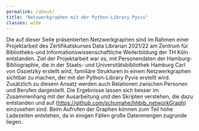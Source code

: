 ```yaml
---
permalink: /about/
title: "Netzwerkgraphen mit der Python-Library Pyvis"
classes: wide
---
```


Die auf dieser Seite präsentierten Netzwerkgraphen sind im Rahmen einer Projektarbeit des Zertifikatskurses Data Librarian 2021/22 am Zentrum für Bibliotheks-und Informationswissenschaftliche Weiterbildung der TH Köln entstanden. Ziel der Projektarbeit war es, mit Personendaten der Hamburg-Bibliographie, die in der Staats- und Universitätsbibliothek Hamburg Carl von Ossietzky erstellt wird, familiäre Strukturen in einem Netzwerkgraphen sichtbar zu machen, der mit der Python-Library Pyvis erstellt wird. Zusätzlich zu diesem Ansatz werden auch Relationen zwischen Personen und Berufen dargestellt. Die Ergebnisse lassen sich besser im Zusammenhang mit der Ausarbeitung und den Skripten verstehen, die dazu entstanden und auf (https://github.com/schumahe/hhbib_networkGraph) einzusehen sind. Beim Aufrufen der Graphen können zum Teil hohe Ladezeiten entstehen, da in einigen Fällen große Datenmengen zugrunde liegen.



